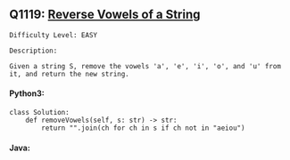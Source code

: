 ## Q1119: [Reverse Vowels of a String](https://leetcode.com/problems/remove-vowels-from-a-string/)

```
Difficulty Level: EASY
```

```
Description:

Given a string S, remove the vowels 'a', 'e', 'i', 'o', and 'u' from it, and return the new string.
```

#### Python3:

```
class Solution:
    def removeVowels(self, s: str) -> str:
        return "".join(ch for ch in s if ch not in "aeiou")
```

#### Java:

```

```
